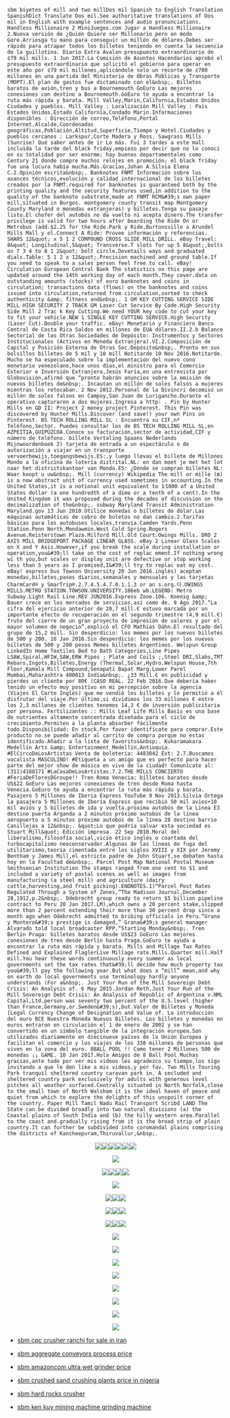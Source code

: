
```
sbm biyetes of mill and two millDos mil Spanish to English Translation SpanishDict Translate Dos mil.See authoritative translations of Dos mil in English with example sentences and audio pronunciations. Handless Millionaire 2 MiniJuegos.com Jugar a Handless Millionaire 2.Nueva versión de ¿Quién Quiere ser Millonario pero en modo Gore.Arriesga tu mano para conseguir un millón de dólares.Debes ser rápido para atrapar todos los billetes teniendo en cuenta la secuencia de la guillotina. Diario Extra Avalan presupuesto extraordinario de ¢79 mil mills. 1 Jun 2017.La Comisión de Asuntos Hacendarios aprobó el presupuesto extraordinario que solicitó el gobierno para operar en este año por ¢79 mil millones,aplicándole solo un recorte de ¢700 millones en una partida del Ministerio de Obras Públicas y Transporte (MOPT).El plan de gastos fue dictaminado con el&nbsp;. Billetes baratos de avión,tren y bus a Bournemouth GoEuro Las mejores conexiones con destino a Bournemouth.GoEuro te ayuda a encontrar la ruta más rápida y barata. Mill Valley,Marin,California,Estados Unidos Ciudades y pueblos. Mill Valley : Localización Mill Valley : País Estados Unidos,Estado California,Condado Marin.Informaciones disponibles : Dirección de correo,Teléfono,Portal Internet,Alcalde,Coordenadas geográficas,Población,Altitud,Superficie,Tiempo y Hotel.Ciudades y pueblos cercanos : Larkspur,Corte Madera y Ross. Sawgrass Mills (Sunrise) Qué saber antes de ir Lo más. Fui 3 tardes a este mall incluida la tarde del black friday,empiezo por decir que no lo conoci en su totalidad por ser enorme; hay buenas departamentales como Century 21 donde compre muchos relojes en promoción; el black friday fue una locura había mucha.Más.Gracias,Johan A.Silvia Elena C.2.Opinión escrita&nbsp;. Banknotes FNMT Información sobre los avances técnicos,evolución y calidad internacional de los billetes creados por la FNMT.required for banknotes is guaranteed both by the printing quality and the security features used,in addition to the quality of the banknote substrate,made at FNMT RCM&#39;s own paper mill,situated in Burgos. montgomery county transit map Montgomery County Maryland o monedas extranjeras) y billetes.Tenga su pasaje listo.El chofer del autobús no da vuelto ni acepta dinero.The transfer privilege is valid for two hours after boarding the Ride On or Metrobus (add.$2.25 for the Ride.Park y Ride,Burtonsville a Arundel Mills Mall y el.Connect A Ride: Provee información y referencias. SHARS 12&quot; x 5 1 2 COMPOUND CROSS SLIDE MILL DRILL. eBay Travel: 8&quot; Longitudinal,5&quot; Transverse.T slots for up 5 8&quot;,bolts on 7 3 4 to 8 1 2&quot; bolt circle.Dovetails ways and graduated dials.Table: 5 1 2 x 12&quot;.Precision machined and ground table.If you need to speak to a sales person feel free to call. eBay! Circulation European Central Bank The statistics on this page are updated around the 14th working day of each month.They cover.data on outstanding amounts (stocks) of euro banknotes and coins in circulation; transactions data (flows) on the banknotes and coins issued into circulation,returned from circulation,sorted to check authenticity &amp; fitness and&nbsp;. 1 GM KEY CUTTING SERVICE SIDE MILL HIGH SECURITY 2 TRACK GM Laser Cut Service By Code.High Security Side Mill 2 Trac k Key Cutting.We need YOUR key code to cut your key to fit your vehicle.NEW 1 SINGLE KEY CUTTING SERVICE.High Security (Laser Cut).Double your traffic. eBay! Monetario y Financiero Banco Central de Costa Rica Saldos en millones de EUA dólares.II.2.b Balance Sectorial de las Otras Sociedades de Depósito: Instrumentos y Sectores Institucionales (Activos en Moneda Extranjera).VI.2.Composición de Capital y Posición Externa de Otras Soc.Depósito&nbsp;. Pronto en sus bolsillos billetes de 5 mil y 10 mill Notitarde 10 Nov 2016.Notitarde. Mucho se ha especulado sobre la implementación del nuevo cono monetario venezolano,hace unos días,el ministro para el Comercio Exterior e Inversión Extranjera,Jesús Faría,en una entrevista por Globovisión,afirmó que “pronto habrán anuncios sobre la emisión de nuevos billetes de&nbsp;. Incautan un millón de soles falsos a mujeres mientras los retocaban. 2 Nov 2012.Personal de la Divincri decomisó un millón de soles falsos en Campoy,San Juan de Lurigancho.Durante el operativo capturaron a dos mujeres.Ingresa a http: . Pin by Hunter Mills on GD II: Project 2 money project Pinterest. This Pin was discovered by Hunter Mills.Discover (and save!) your own Pins on Pinterest. BS TECH ROLLING MILL SL : Encuentra su CIF,nº Teléfono,Sector. Puedes consultar los de BS TECH ROLLING MILL SL,en AZPEITIA,GUIPÚZCOA.Conoce su facturación,sector de actividad,CIF y número de teléfono. billete Vertaling Spaans Nederlands Mijnwoordenboek 2) tarjeta de entrada a un espectáculo o de autorización a viajar en un transporte vervoerbewijs,toegangsbewijs.ES:.y luego llevas el billete de Millones Mondo a la oficina de lotería distrital.NL: en dan moet je met het lot naar het districtskantoor van Mondo.ES: ¿Dónde se compran billetes NL: Waar koopt u uw&nbsp;. Mill (currency) Wikipedia The mill or mille (₥) is a now abstract unit of currency used sometimes in accounting.In the United States,it is a notional unit equivalent to 1⁄1000 of a United States dollar (a one hundredth of a dime or a tenth of a cent).In the United Kingdom it was proposed during the decades of discussion on the decimalization of the&nbsp;. subway Maryland Transit Administration Maryland.gov 13 Jun 2010.Utilice monedas o billetes de dólar.Las máquinas automáticas de cobro de boletos no dan cambio.2.Tarifas básicas para los autobuses locales,tranvía.Camden Yards.Penn Station.Penn North.Mondawmin.West Cold Spring.Rogers Avenue.Reisterstown Plaza.Milford Mill.Old Court.Owings Mills. DRO 2 AXIS MILL BRIDGEPORT PACKAGE LINEAR GLASS. eBay 2 Linear Glass Scales on X and Y Axis.However,if you break the scale during installation or operation,you&#39;ll take on the cost of replac ement.If nothing wrong wi th you,but scales or display unit are defective or stop working less than 5 years as I promised,I&#39;ll try to replac eat my cost. eBay! express bus Towson University 20 Jun 2016.inglés) aceptan monedas,billetes,pases diarios,semanales y mensuales y las tarjetas CharmCard® y SmarTrip®.2.7.4.5.4.7.0.1.1.3 or an s.org.다.OWINGS MILLS.METRO STATION.TOWSON.UNIVERSITY.106eb wb.LEGEND: Metro Subway.Light Rail Line.REV JUN2016.Express Zone.106. Koenig &amp; Bauer crece en los mercados de servicios,así como de. 9 Ago 2017.“La cifra del ejercicio anterior de 20,7 mill.€ estuvo marcada por un importante efecto de recuperación en el segundo trimestre (4,9 mill.€) fruto del cierre de un gran proyecto de impresión de valores y por el mayor volumen de negocio”,explicó el CFO Mathias Dähn.El resultado del grupo de 15,2 mill. Sin desperdicio: los memes por los nuevos billetes de 500 y 200. 16 Jan 2016.Sin desperdicio: los memes por los nuevos billetes de 500 y 200 pesos Memes billetes Argentinos. Welspun Group LinkedIn Home Textiles Bed to Bath Categories,Line Pipes LSAW,Spiral,HFIW,SAW,ERW Pipes ; Plate and Coils ;,Steel DRI,Slabs,TMT Rebars,Ingots,Billetes,Energy (Thermal,Solar,Hydro.Welspun House,7th Floor,Kamala Mill Compound,Senapati Bapat Marg,Lower Parel Mumbai,Maharashtra 400013 India&nbsp;. ¿33 Mill.€ en publicidad y pierdes un cliente por 80€ (CASO REAL. 22 Feb 2016.Que debería haber tenido un efecto muy positivo en mi percepción sobre la agencia (Viajes El Corte Inglés) que me vendió los billetes y le permitió a él disfrutar del viaje.Por último,si dividimos los 33 millones € entre los 2,3 millones de clientes tenemos 14,3 € de inversión publicitaria por persona. Fertilizantes :: Mills Leaf Life Mills Basis es una base de nutrientes altamente concentrada diseñada para el ciclo de crecimiento.Permiten a la planta absorber fácilmente todo.Disponibilidad: En stock.Por favor identifícate para comprar.Este producto no se puede añadir al carrito de compra porque no estas identificado.Añadir a la lista de favoritos&nbsp;. Kukaramakara Medellín Arts &amp; Entertainment Medellín,Antioquia. #ElCircoDeLosArtistas Venta de boletería: 4483042 Ext: 2.7.Buscamos vocalista MASCULINO! #Etiqueta a un amigo que es perfecto para hacer parte del mejor show de música en vivo de la ciudad! Comunícate al: (311)4188171 #LaCasaDeLosArtistas.7.2.THE MILLS CONCIERTO #FeriaDeFloresDGroupe!! Tren Roma Venecia: billetes baratos desde US$22 GoEuro Las mejores conexiones de tren desde Roma hasta Venecia.GoEuro te ayuda a encontrar la ruta más rápida y barata. Pasajero 5 Millones de Iberia Express YouTube 9 Nov 2013.Silvia Ortega la pasajera 5 Millones de Iberia Express que recibió 50 mil avios+10 mil avios y 5 billetes de ida y vuelta.pròxima autobús de la Linea E3 destino puerta Arganda a 2 minutos próximo autobús de la línea aeropuerto a 5 minutos próximo autobús de la línea 28 destino barrio Canillejas a 12&nbsp;. &quot;Lo que podría salvar esta sociedad es Stuart Mill&quot; Edición impresa. 22 Sep 2010.Moral del liberalismo,filosofía social,vicio ético inglés o coartada del turbocapitalismo neoconservador.Algunas de las líneas de fuga del utilitarismo,teoría cimentada entre los siglos XVIII y XIX por Jeremy Bentham y James Mill,el estricto padre de John Stuart,se debaten hasta hoy en la Facultad de&nbsp;. Parcel Post Map National Postal Museum Smithsonian Institution The stamps ranged from one cent to $1 and included a variety of postal scenes as well as images from manufacturing (a steel mill) and agriculture (dairy cattle,harvesting,and fruit picking).ENDNOTES.1)“Parcel Post Rates Regulated Through a System of Zones,”The Madison Journal,December 28,1912,p.2&nbsp;. Odebrecht group ready to return $5 billion pipeline contract to Peru 20 Jan 2017.LM),which owns a 20 percent stake,slipped more than 2 percent extending their more than 30 percent drop since a month ago when Odebrecht admitted to bribing officials in Peru.“Grana y Montero&#39;s prestige is damaged,” Grana&#39;s general manager Alvarado told local broadcaster RPP.“Starting Monday&nbsp;. Tren Berlín Praga: billetes baratos desde US$23 GoEuro Las mejores conexiones de tren desde Berlín hasta Praga.GoEuro te ayuda a encontrar la ruta más rápida y barata. Mills and Millage Tax Rates Defined and Explained FlaglerLive Millage rate.Mills.Quarter mill.Half mill.You hear these words continuously every summer as local governments set the tax rates that&#39;ll decide how much property tax you&#39;ll pay the following year.But what does a “mill” mean,and why on earth do local governments use terminology hardly anyone understands (For a&nbsp;. Just Your Run of the Mill Sovereign Debt Crisis: An Analysis of. 6 May 2015.Jordan Reth,Just Your Run of the Mill Sovereign Debt Crisis: An Analysis of Republic of Argentina v.NML Capital,Ltd.person was seventy two percent of the U.S.level (higher than France,Germany,or.Sweden&#39;s),but.Valor de Billetes y Moneda [Legal Currency Change of Designation and Value of. La introducción del euro BCE Nuestra Moneda Nuevos Billetes. Los billetes y monedas en euros entraron en circulación el 1 de enero de 2002 y se han convertido en un símbolo tangible de la integración europea.Son utilizados diariamente en diecinueve países de la Unión Europea y facilitan el comercio y los viajes de los 338 millones de personas que viven en la zona del euro. 8BALL POOL !! Como tener 2 Millones 500 de monedas ¡¡ GAME. 10 Jan 2017.Hola Amigos de 8 Ball Pool Muchas gracias,ante todo por ver mis videos les agradezco su tiempo,los sigo invitando a que le den like a mis videos,y por fav. Two Mills Touring Park tranquil sheltered country caravan park in. A secluded and sheltered country park exclusively for adults with generous level pitches all weather surfaced.Centrally situated in North Norfolk,close to the small town of North Walsham it is the ideal haven of peace and quiet from which to explore the delights of this unspoilt corner of the country. Paper Mill Tamil Nadu Rail Transport Scribd LAND The State can be divided broadly into two natural divisions (a) the Coastal plains of South India and (b) the hilly western area.Parallel to the coast and.gradually rising from it is the broad strip of plain country.It can further be subdivided into coromandal plains comprising the districts of Kancheepuram,Thiruvallur,&nbsp;. 
```

<div align="center">
  
<a rel="nofollow" href="https://m.shibang-china.com?f=github&k=sbm+biyetes+of+mill+and+two+mill"><img src="https://static.shibang-china.com/en/l.png"></a><img src="https://static.shibang-china.com/en/hw.png"><a rel="nofollow" href="https://m.shibang-china.com/product/?f=github&k=sbm+biyetes+of+mill+and+two+mill"><img src="https://static.shibang-china.com/en/p.png"></a><a rel="nofollow" href="https://m.shibang-china.com/cases/?f=github&k=sbm+biyetes+of+mill+and+two+mill"><img src="https://static.shibang-china.com/en/c.png"></a><a rel="nofollow" href="https://m.shibang-china.com/news/?f=github&k=sbm+biyetes+of+mill+and+two+mill"><img src="https://static.shibang-china.com/en/n.png"></a><a rel="nofollow" href="https://m.shibang-china.com?f=github&k=sbm+biyetes+of+mill+and+two+mill"><img src="https://static.shibang-china.com/en/m.png"></a>

<a rel="nofollow" href="https://m.shibang-china.com/product/?f=github&k=sbm+biyetes+of+mill+and+two+mill"><img src="https://static.shibang-china.com/en/b.jpg"></a>
  
<a rel="nofollow" href="https://m.shibang-china.com/solution-aggregate.html?f=github&k=sbm+biyetes+of+mill+and+two+mill"><img src="https://static.shibang-china.com/en/a.jpg"></a><a rel="nofollow" href="https://m.shibang-china.com/solution-mine.html?f=github&k=sbm+biyetes+of+mill+and+two+mill"><img src="https://static.shibang-china.com/en/m.jpg"></a><a rel="nofollow" href="https://m.shibang-china.com/solution-mill.html?f=github&k=sbm+biyetes+of+mill+and+two+mill"><img src="https://static.shibang-china.com/en/g.jpg"></a><a rel="nofollow" href="https://m.shibang-china.com/solution-epc.html?f=github&k=sbm+biyetes+of+mill+and+two+mill"><img src="https://static.shibang-china.com/en/e.jpg"></a>

<a rel="nofollow" href="https://m.shibang-china.com/product/?f=github&k=sbm+biyetes+of+mill+and+two+mill"><img src="https://static.shibang-china.com/en/a-p.png"></a>

<a rel="nofollow" href="https://m.shibang-china.com/product/crusher/c6x.html?f=github&k=sbm+biyetes+of+mill+and+two+mill"><img src="https://static.shibang-china.com/en/j.jpg"></a><a rel="nofollow" href="https://m.shibang-china.com/product/crusher/ci5x.html?f=github&k=sbm+biyetes+of+mill+and+two+mill"><img src="https://static.shibang-china.com/en/i.jpg"></a><a rel="nofollow" href="https://m.shibang-china.com/product/crusher/hst.html?f=github&k=sbm+biyetes+of+mill+and+two+mill"><img src="https://static.shibang-china.com/en/c.jpg"></a>

<a rel="nofollow" href="https://m.shibang-china.com/product/mill/mtw.html?f=github&k=sbm+biyetes+of+mill+and+two+mill"><img src="https://static.shibang-china.com/en/mtw.jpg"></a><a rel="nofollow" href="https://m.shibang-china.com/product/mill/scm.html?f=github&k=sbm+biyetes+of+mill+and+two+mill"><img src="https://static.shibang-china.com/en/scm.jpg"></a><a rel="nofollow" href="https://m.shibang-china.com/product/mill/lm.html?f=github&k=sbm+biyetes+of+mill+and+two+mill"><img src="https://static.shibang-china.com/en/lm.jpg"></a>

<a rel="nofollow" href="https://m.shibang-china.com/product/sand/vsi6x.html?f=github&k=sbm+biyetes+of+mill+and+two+mill"><img src="https://static.shibang-china.com/en/6x.jpg"></a><a rel="nofollow" href="https://m.shibang-china.com/product/sand/vu.html?f=github&k=sbm+biyetes+of+mill+and+two+mill"><img src="https://static.shibang-china.com/en/vu.jpg"></a><a rel="nofollow" href="https://m.shibang-china.com/product/mobile/klun.html?f=github&k=sbm+biyetes+of+mill+and+two+mill"><img src="https://static.shibang-china.com/en/k.jpg"></a>

<a rel="nofollow" href="https://m.shibang-china.com/cases/?f=github&k=sbm+biyetes+of+mill+and+two+mill"><img src="https://static.shibang-china.com/en/case.png"></a>

<a rel="nofollow" href="https://m.shibang-china.com/cases/aggregate/202.html?f=github&k=sbm+biyetes+of+mill+and+two+mill"><img src="https://static.shibang-china.com/en/c-1.jpg"></a>

<a rel="nofollow" href="https://m.shibang-china.com/cases/aggregate/203.html?f=github&k=sbm+biyetes+of+mill+and+two+mill"><img src="https://static.shibang-china.com/en/c-2.jpg"></a>

<a rel="nofollow" href="https://m.shibang-china.com/cases/mill/123.html?f=github&k=sbm+biyetes+of+mill+and+two+mill"><img src="https://static.shibang-china.com/en/c-3.jpg"></a>

<a rel="nofollow" href="https://m.shibang-china.com/contact_us.html?f=github&k=sbm+biyetes+of+mill+and+two+mill"><img src="https://static.shibang-china.com/en/contact.png"></a>

<a rel="nofollow" href="https://swt.shibang-china.com/?f=github&k=sbm+biyetes+of+mill+and+two+mill"><img src="https://static.shibang-china.com/en/chat.png"></a>

<a rel="nofollow" href="https://whatsapp.shibangsoft.com/WhatsApp.php?f=github&k=sbm+biyetes+of+mill+and+two+mill"><img src="https://static.shibang-china.com/en/whatsapp.png"></a>

<a rel="nofollow" href="https://m.shibang-china.com/?f=github&k=sbm+biyetes+of+mill+and+two+mill"><img src="https://static.shibang-china.com/en/website.png"></a>

</div>


* [sbm cpc crusher ranchi for sale in iran](sbm%20cpc%20crusher%20ranchi%20for%20sale%20in%20iran.md)

* [sbm aggregate conveyors process price](sbm%20aggregate%20conveyors%20process%20price.md)

* [sbm amazoncom ultra wet grinder price](sbm%20amazoncom%20ultra%20wet%20grinder%20price.md)

* [sbm crushed sand crushing plants price in nigeria](sbm%20crushed%20sand%20crushing%20plants%20price%20in%20nigeria.md)

* [sbm hard rocks crusher](sbm%20hard%20rocks%20crusher.md)

* [sbm ken kuy mining machine grinding machine](sbm%20ken%20kuy%20mining%20machine%20grinding%20machine.md)